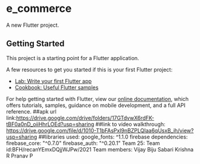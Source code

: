 # e_commerce

A new Flutter project.

## Getting Started

This project is a starting point for a Flutter application.

A few resources to get you started if this is your first Flutter project:

- [Lab: Write your first Flutter app](https://flutter.dev/docs/get-started/codelab)
- [Cookbook: Useful Flutter samples](https://flutter.dev/docs/cookbook)

For help getting started with Flutter, view our
[online documentation](https://flutter.dev/docs), which offers tutorials,
samples, guidance on mobile development, and a full API reference.
##apk url link:https://drive.google.com/drive/folders/17GTdvwX6rdFK-tBF0a0nD_oiiHhrLOEd?usp=sharing
##link to video walkthrough: https://drive.google.com/file/d/1010-T1bFAsPxI9nBZPLQIaa6qUsxB_ih/view?usp=sharing
##libraries used: google_fonts: ^1.1.0
firebase dependencies:
  firebase_core: "^0.7.0"
  firebase_auth: "^0.20.1"
Team 25:
Team id:BFH/recanYEmxDQjjWJPw/2021
Team members:
Vijay Biju
Sabari Krishna R
Pranav P
